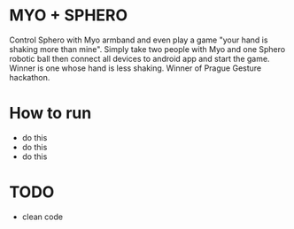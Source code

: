 # MYO + SPHERO

Control Sphero with Myo armband and even play a game "your hand is shaking more than mine". Simply take two people with Myo and one Sphero robotic ball then connect all devices to android app and start the game. Winner is one whose hand is less shaking. Winner of Prague Gesture hackathon.

# How to run
* do this
* do this
* do this

# TODO
* clean code

